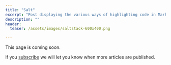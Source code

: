 ```yaml
---
title: "Salt"
excerpt: "Post displaying the various ways of highlighting code in Markdown."
description: ""
header:
  teaser: /assets/images/saltstack-600x400.png

---
```

This page is coming soon.

If you [subscribe](/subscribe/) we will let you know when more articles are published.
